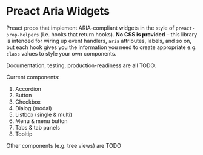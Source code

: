 # Preact Aria Widgets

Preact props that implement ARIA-compliant widgets in the style of `preact-prop-helpers` (i.e. hooks that return hooks).  **No CSS is provided** &ndash; this library is intended for wiring up event handlers, `aria` attributes, labels, and so on, but each hook gives you the information you need to create appropriate e.g. `class` values to style your own components.

Documentation, testing, production-readiness are all TODO.

Current components:

1. Accordion
2. Button
3. Checkbox
4. Dialog (modal)
5. Listbox (single & multi)
6. Menu & menu button
7. Tabs & tab panels
8. Tooltip

Other components (e.g. tree views) are TODO
